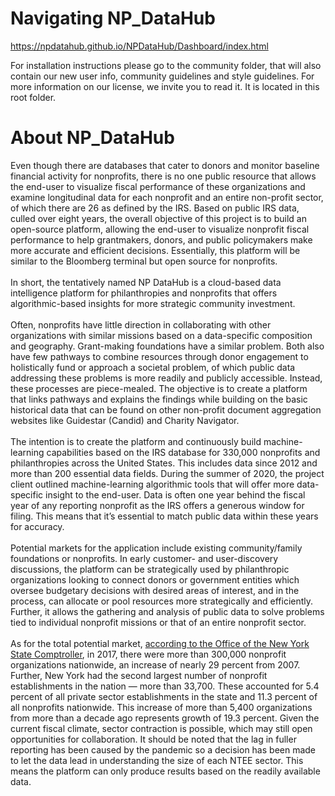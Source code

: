 # Navigating NP_DataHub
https://npdatahub.github.io/NPDataHub/Dashboard/index.html

For installation instructions please go to the community folder, that will also contain our new user info, community guidelines and style guidelines. For more information on our license, we invite you to read it. It is located in this root folder. 

# About NP_DataHub
Even though there are databases that cater to donors and monitor baseline financial activity for nonprofits, there is no one public resource that allows the end-user to visualize fiscal performance of these organizations and examine longitudinal data for each nonprofit and an entire non-profit sector, of which there are 26 as defined by the IRS. Based on public IRS data, culled over eight years, the overall objective of this project is to build an open-source platform, allowing the end-user to visualize nonprofit fiscal performance to help grantmakers, donors, and public policymakers make more accurate and efficient decisions. Essentially, this platform will be similar to the Bloomberg terminal but open source for nonprofits. <br />
<br />
In short, the tentatively named NP DataHub is a cloud-based data intelligence platform for philanthropies and nonprofits that offers algorithmic-based insights for more strategic community investment. <br />
<br />
Often, nonprofits have little direction in collaborating with other organizations with similar missions based on a data-specific composition and geography. Grant-making foundations have a similar problem. Both also have few pathways to combine resources through donor engagement to holistically fund or approach a societal problem, of which public data addressing these problems is more readily and publicly accessible. Instead, these processes are piece-mealed. The objective is to create a platform that links pathways and explains the findings while building on the basic historical data that can be found on other non-profit document aggregation websites like Guidestar (Candid) and Charity Navigator. <br />
<br />
The intention is to create the platform and continuously build machine-learning capabilities based on the IRS database for 330,000 nonprofits and philanthropies across the United States. This includes data since 2012 and more than 200 essential data fields. During the summer of 2020, the project client outlined machine-learning algorithmic tools that will offer more data-specific insight to the end-user. Data is often one year behind the fiscal year of any reporting nonprofit as the IRS offers a generous window for filing. This means that it’s essential to match public data within these years for accuracy.<br />
<br />
Potential markets for the application include existing community/family foundations or nonprofits. In early customer- and user-discovery discussions, the platform can be strategically used by philanthropic organizations looking to connect donors or government entities which oversee budgetary decisions with desired areas of interest, and in the process, can allocate or pool resources more strategically and efficiently. Further, it allows the gathering and analysis of public data to solve problems tied to individual nonprofit missions or that of an entire nonprofit sector.<br />
<br />
As for the total potential market, [according to the Office of the New York State Comptroller](https://www.osc.state.ny.us/files/reports/special-topics/pdf/economic-nonprofits-2019.pdf), in 2017, there were more than 300,000 nonprofit organizations nationwide, an increase of nearly 29 percent from 2007. Further, New York had the second largest number of nonprofit establishments in the nation — more than 33,700. These accounted for 5.4 percent of all private sector establishments in the state and 11.3 percent of all nonprofits nationwide. This increase of more than 5,400 organizations from more than a decade ago represents growth of 19.3 percent. Given the current fiscal climate, sector contraction is possible, which may still open opportunities for collaboration. It should be noted that the lag in fuller reporting has been caused by the pandemic so a decision has been made to let the data lead in understanding the size of each NTEE sector. This means the platform can only produce results based on the readily available data.<br />
<br />
